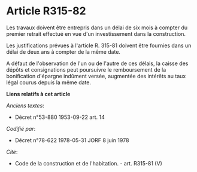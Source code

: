 # Article R315-82

Les travaux doivent être entrepris dans un délai de six mois à compter du premier retrait effectué en vue d'un investissement
dans la construction. 

Les justifications prévues à l'article R. 315-81 doivent être fournies dans un délai de deux ans à compter de la même date. 

A défaut de l'observation de l'un ou de l'autre de ces délais, la caisse des dépôts et consignations peut poursuivre le
remboursement de la bonification d'épargne indûment versée, augmentée des intérêts au taux légal courus depuis la même date.

**Liens relatifs à cet article**

_Anciens textes_:

  - Décret n°53-880 1953-09-22 art. 14

_Codifié par_:

  - Décret n°78-622 1978-05-31 JORF 8 juin 1978

_Cite_:

  - Code de la construction et de l'habitation. - art. R315-81 (V)
